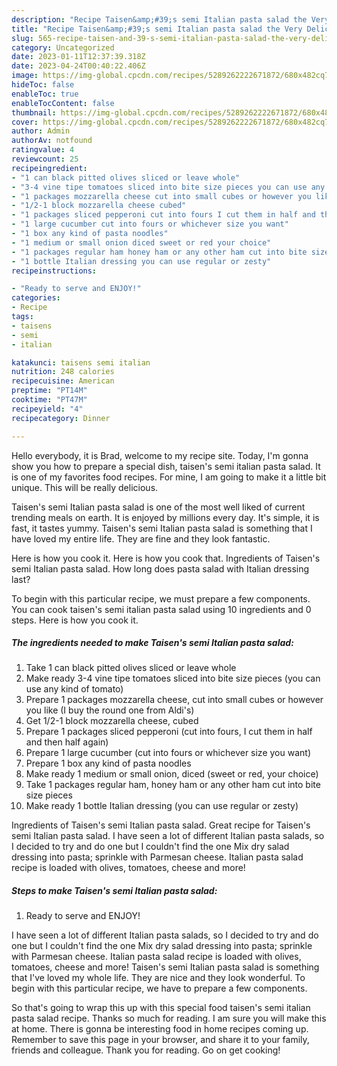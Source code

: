 ```yaml
---
description: "Recipe Taisen&amp;#39;s semi Italian pasta salad the Very Delicious}"
title: "Recipe Taisen&amp;#39;s semi Italian pasta salad the Very Delicious}"
slug: 565-recipe-taisen-and-39-s-semi-italian-pasta-salad-the-very-delicious
category: Uncategorized
date: 2023-01-11T12:37:39.318Z
date: 2023-04-24T00:40:22.406Z
image: https://img-global.cpcdn.com/recipes/5289262222671872/680x482cq70/taisens-semi-italian-pasta-salad-recipe-main-photo.jpg
hideToc: false
enableToc: true
enableTocContent: false
thumbnail: https://img-global.cpcdn.com/recipes/5289262222671872/680x482cq70/taisens-semi-italian-pasta-salad-recipe-main-photo.jpg
cover: https://img-global.cpcdn.com/recipes/5289262222671872/680x482cq70/taisens-semi-italian-pasta-salad-recipe-main-photo.jpg
author: Admin
authorAv: notfound
ratingvalue: 4
reviewcount: 25
recipeingredient:
- "1 can black pitted olives sliced or leave whole"
- "3-4 vine tipe tomatoes sliced into bite size pieces you can use any kind of tomato"
- "1 packages mozzarella cheese cut into small cubes or however you like I buy the round one from Aldis"
- "1/2-1 block mozzarella cheese cubed"
- "1 packages sliced pepperoni cut into fours I cut them in half and then half again"
- "1 large cucumber cut into fours or whichever size you want"
- "1 box any kind of pasta noodles"
- "1 medium or small onion diced sweet or red your choice"
- "1 packages regular ham honey ham or any other ham cut into bite size pieces"
- "1 bottle Italian dressing you can use regular or zesty"
recipeinstructions:

- "Ready to serve and ENJOY!"
categories:
- Recipe
tags:
- taisens
- semi
- italian

katakunci: taisens semi italian 
nutrition: 248 calories
recipecuisine: American
preptime: "PT14M"
cooktime: "PT47M"
recipeyield: "4"
recipecategory: Dinner

---
```



Hello everybody, it is Brad, welcome to my recipe site. Today, I'm gonna show you how to prepare a special dish, taisen&#39;s semi italian pasta salad. It is one of my favorites food recipes. For mine, I am going to make it a little bit unique. This will be really delicious.

Taisen&#39;s semi Italian pasta salad is one of the most well liked of current trending meals on earth. It is enjoyed by millions every day. It's simple, it is fast, it tastes yummy. Taisen&#39;s semi Italian pasta salad is something that I have loved my entire life. They are fine and they look fantastic.

Here is how you cook it. Here is how you cook that. Ingredients of Taisen&#39;s semi Italian pasta salad. How long does pasta salad with Italian dressing last?


To begin with this particular recipe, we must prepare a few components. You can cook taisen&#39;s semi italian pasta salad using 10 ingredients and 0 steps. Here is how you cook it.

<!--inarticleads1-->

##### The ingredients needed to make Taisen&#39;s semi Italian pasta salad:

1. Take 1 can black pitted olives sliced or leave whole
1. Make ready 3-4 vine tipe tomatoes sliced into bite size pieces (you can use any kind of tomato)
1. Prepare 1 packages mozzarella cheese, cut into small cubes or however you like (I buy the round one from Aldi&#39;s)
1. Get 1/2-1 block mozzarella cheese, cubed
1. Prepare 1 packages sliced pepperoni (cut into fours, I cut them in half and then half again)
1. Prepare 1 large cucumber (cut into fours or whichever size you want)
1. Prepare 1 box any kind of pasta noodles
1. Make ready 1 medium or small onion, diced (sweet or red, your choice)
1. Take 1 packages regular ham, honey ham or any other ham cut into bite size pieces
1. Make ready 1 bottle Italian dressing (you can use regular or zesty)


Ingredients of Taisen&#39;s semi Italian pasta salad. Great recipe for Taisen&#39;s semi Italian pasta salad. I have seen a lot of different Italian pasta salads, so I decided to try and do one but I couldn&#39;t find the one Mix dry salad dressing into pasta; sprinkle with Parmesan cheese. Italian pasta salad recipe is loaded with olives, tomatoes, cheese and more! 

<!--inarticleads2-->

##### Steps to make Taisen&#39;s semi Italian pasta salad:


1. Ready to serve and ENJOY!

I have seen a lot of different Italian pasta salads, so I decided to try and do one but I couldn&#39;t find the one Mix dry salad dressing into pasta; sprinkle with Parmesan cheese. Italian pasta salad recipe is loaded with olives, tomatoes, cheese and more! Taisen&#39;s semi Italian pasta salad is something that I&#39;ve loved my whole life. They are nice and they look wonderful. To begin with this particular recipe, we have to prepare a few components. 

So that's going to wrap this up with this special food taisen&#39;s semi italian pasta salad recipe. Thanks so much for reading. I am sure you will make this at home. There is gonna be interesting food in home recipes coming up. Remember to save this page in your browser, and share it to your family, friends and colleague. Thank you for reading. Go on get cooking!
